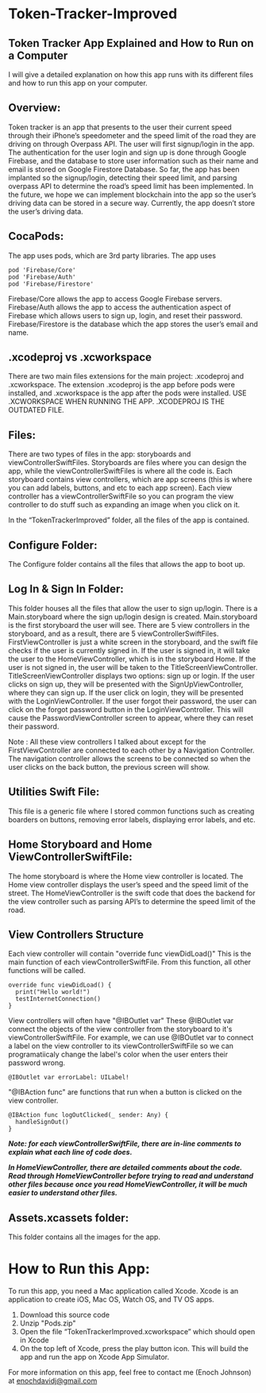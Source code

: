 # Token-Tracker-Improved
## Token Tracker App Explained and How to Run on a Computer
I will give a detailed explanation on how this app runs with its different files and how to run this app on your computer.

## Overview:
Token tracker is an app that presents to the user their current speed through their iPhone’s speedometer and the speed limit of the road they are driving on through Overpass API. The user will first signup/login in the app. The authentication for the user login and sign up is done through Google Firebase, and the database to store user information such as their name and email is stored on Google Firestore Database. So far, the app has been implanted so the signup/login, detecting their speed limit, and parsing overpass API to determine the road’s speed limit has been implemented. In the future, we hope we can implement blockchain into the app so the user’s driving data can be stored in a secure way. Currently, the app doesn’t store the user’s driving data. 

## CocaPods:
The app uses pods, which are 3rd party libraries. The app uses 
```
pod 'Firebase/Core'
pod 'Firebase/Auth'
pod 'Firebase/Firestore'
```
Firebase/Core allows the app to access Google Firebase servers. Firebase/Auth allows the app to access the authentication aspect of Firebase which allows users to sign up, login, and reset their password. Firebase/Firestore is the database which the app stores the user’s email and name.

## .xcodeproj vs .xcworkspace
There are two main files extensions for the main project: .xcodeproj and .xcworkspace. The extension .xcodeproj is the app before pods were installed, and .xcworkspace is the app after the pods were installed. USE .XCWORKSPACE WHEN RUNNING THE APP. .XCODEPROJ IS THE OUTDATED FILE.

## Files:
There are two types of files in the app: storyboards and viewControllerSwiftFiles. Storyboards are files where you can design the app, while the viewControllerSwiftFiles is where all the code is. Each storyboard contains view controllers, which are app screens (this is where you can add labels, buttons, and etc to each app screen). Each view controller has a viewControllerSwiftFile so you can program the view controller to do stuff such as expanding an image when you click on it.

In the “TokenTrackerImproved” folder, all the files of the app is contained.

## Configure Folder:
The Configure folder contains all the files that allows the app to boot up. 

## Log In & Sign In Folder:
This folder houses all the files that allow the user to sign up/login. There is a Main.storyboard where the sign up/login design is created. Main.storyboard is the first storyboard the user will see. There are 5 view controllers in the storyboard, and as a result, there are 5 viewControllerSwiftFiles. FirstViewController is just a white screen in the storyboard, and the swift file checks if the user is currently signed in. If the user is signed in, it will take the user to the HomeViewController, which is in the storyboard Home. If the user is not signed in, the user will be taken to the TitleScreenViewController. TitleScreenViewController displays two options: sign up or login. If the user clicks on sign up, they will be presented with the SignUpViewController, where they can sign up. If the user click on login, they will be presented with the LoginViewController. If the user forgot their password, the user can click on the forgot password button in the LoginViewController. This will cause the PasswordViewController screen to appear, where they can reset their password. 

Note : All these view controllers I talked about except for the FirstViewController are connected to each other by a Navigation Controller. The navigation controller allows the screens to be connected so when the user clicks on the back button, the previous screen will show.

## Utilities Swift File:
This file is a generic file where I stored common functions such as creating boarders on buttons, removing error labels, displaying error labels, and etc.

## Home Storyboard and Home ViewControllerSwiftFile:
The home storyboard is where the Home view controller is located. The Home view controller displays the user’s speed and the speed limit of the street. The HomeViewController is the swift code that does the backend for the view controller such as parsing API’s to determine the speed limit of the road. 

## View Controllers Structure
Each view controller will contain "override func viewDidLoad()" This is the main function of each viewControllerSwiftFile. From this function, all other functions will be called.
```
override func viewDidLoad() {
  print("Hello world!")
  testInternetConnection()
}
```
View controllers will often have "@IBOutlet var" These @IBOutlet var connect the objects of the view controller from the storyboard to it's viewControllerSwiftFile. For example, we can use @IBOutlet var to connect a label on the view controller to its viewControllerSwiftFile so we can programatiicaly change the label's color when the user enters their password wrong. 
```
@IBOutlet var errorLabel: UILabel!
```
"@IBAction func" are functions that run when a button is clicked on the view controller.
```
@IBAction func logOutClicked(_ sender: Any) {
  handleSignOut()
}
```
***Note: for each viewControllerSwiftFile, there are in-line comments to explain what each line of code does.***

***In HomeViewController, there are detailed comments about the code. Read through HomeViewController before trying to read and understand other files because once you read HomeViewController, it will be much easier to understand other files.***

## Assets.xcassets folder:
This folder contains all the images for the app. 

# How to Run this App:
To run this app, you need a Mac application called Xcode. Xcode is an application to create iOS, Mac OS, Watch OS, and TV OS apps.

1. Download this source code
2. Unzip "Pods.zip"
3. Open the file “TokenTrackerImproved.xcworkspace” which should open in Xcode
4. On the top left of Xcode, press the play button icon. This will build the app and run the app on Xcode App Simulator. 

For more information on this app, feel free to contact me (Enoch Johnson) at enochdavidj@gmail.com

